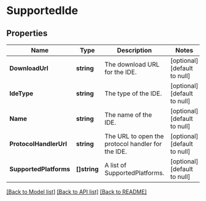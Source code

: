 # SupportedIde

## Properties
Name | Type | Description | Notes
------------ | ------------- | ------------- | -------------
**DownloadUrl** | **string** | The download URL for the IDE. | [optional] [default to null]
**IdeType** | **string** | The type of the IDE. | [optional] [default to null]
**Name** | **string** | The name of the IDE. | [optional] [default to null]
**ProtocolHandlerUrl** | **string** | The URL to open the protocol handler for the IDE. | [optional] [default to null]
**SupportedPlatforms** | **[]string** | A list of SupportedPlatforms. | [optional] [default to null]

[[Back to Model list]](../README.md#documentation-for-models) [[Back to API list]](../README.md#documentation-for-api-endpoints) [[Back to README]](../README.md)


